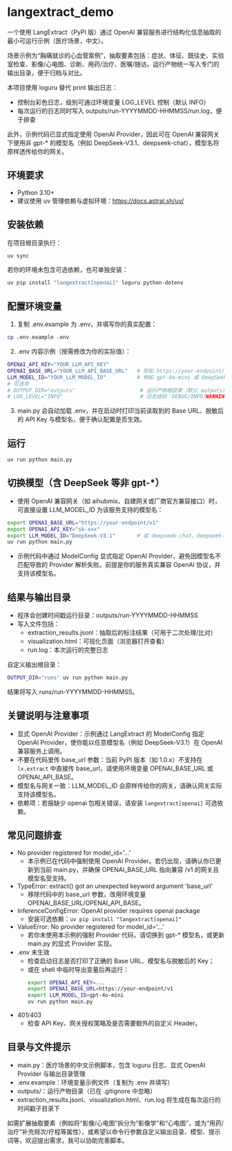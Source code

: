# langextract_demo

一个使用 LangExtract（PyPI 版）通过 OpenAI 兼容服务进行结构化信息抽取的最小可运行示例（医疗场景，中文）。

场景示例为“胸痛就诊的心血管案例”，抽取要素包括：症状、体征、既往史、实验室检查、影像/心电图、诊断、用药/治疗、医嘱/随访。运行产物统一写入专门的输出目录，便于归档与对比。

本项目使用 loguru 替代 print 输出日志：
- 控制台彩色日志，级别可通过环境变量 LOG_LEVEL 控制（默认 INFO）
- 每次运行的日志同时写入 outputs/run-YYYYMMDD-HHMMSS/run.log，便于排查

此外，示例代码已显式指定使用 OpenAI Provider，因此可在 OpenAI 兼容网关下使用非 gpt-* 的模型名（例如 DeepSeek-V3.1、deepseek-chat），模型名将原样透传给你的网关。

## 环境要求
- Python 3.10+
- 建议使用 uv 管理依赖与虚拟环境：https://docs.astral.sh/uv/

## 安装依赖
在项目根目录执行：
```bash
uv sync
```
若你的环境未包含可选依赖，也可单独安装：
```bash
uv pip install "langextract[openai]" loguru python-dotenv
```

## 配置环境变量
1) 复制 .env.example 为 .env，并填写你的真实配置：
```bash
cp .env.example .env
```

2) .env 内容示例（按需修改为你的实际值）：
```bash
OPENAI_API_KEY="YOUR_LLM_API_KEY"
OPENAI_BASE_URL="YOUR_LLM_API_BASE_URL"   # 形如 https://your-endpoint/v1
LLM_MODEL_ID="YOUR_LLM_MODEL_ID"          # 例如 gpt-4o-mini 或 DeepSeek-V3.1
# 可选项
# OUTPUT_DIR="outputs"                     # 运行产物根目录（默认 outputs）
# LOG_LEVEL="INFO"                         # 日志级别：DEBUG/INFO/WARNING/ERROR
```

3) main.py 会自动加载 .env，并在启动时打印当前读取到的 Base URL、脱敏后的 API Key 与模型名，便于确认配置是否生效。

## 运行
```bash
uv run python main.py
```

## 切换模型（含 DeepSeek 等非 gpt-*）
- 使用 OpenAI 兼容网关（如 aihubmix、自建网关或厂商官方兼容接口）时，可直接设置 LLM_MODEL_ID 为该服务支持的模型名：
```bash
export OPENAI_BASE_URL="https://your-endpoint/v1"
export OPENAI_API_KEY="sk-xxx"
export LLM_MODEL_ID="DeepSeek-V3.1"       # 或 deepseek-chat、deepseek-reasoner 等
uv run python main.py
```
- 示例代码中通过 ModelConfig 显式指定 OpenAI Provider，避免因模型名不匹配导致的 Provider 解析失败。前提是你的服务真实兼容 OpenAI 协议，并支持该模型名。

## 结果与输出目录
- 程序会创建时间戳运行目录：outputs/run-YYYYMMDD-HHMMSS
- 写入文件包括：
  - extraction_results.jsonl：抽取后的标注结果（可用于二次处理/比对）
  - visualization.html：可视化页面（浏览器打开查看）
  - run.log：本次运行的完整日志

自定义输出根目录：
```bash
OUTPUT_DIR="runs" uv run python main.py
```
结果将写入 runs/run-YYYYMMDD-HHMMSS。

## 关键说明与注意事项
- 显式 OpenAI Provider：示例通过 LangExtract 的 ModelConfig 指定 OpenAI Provider，使你能以任意模型名（例如 DeepSeek-V3.1）在 OpenAI 兼容服务上调用。
- 不要在代码里传 base_url 参数：当前 PyPI 版本（如 1.0.x）不支持在 `lx.extract` 中直接传 base_url，请使用环境变量 OPENAI_BASE_URL 或 OPENAI_API_BASE。
- 模型名与网关一致：LLM_MODEL_ID 会原样传给你的网关，请确认网关实际支持该模型名。
- 依赖项：若报缺少 openai 包相关错误，请安装 `langextract[openai]` 可选依赖。

## 常见问题排查
- No provider registered for model_id='...'
  - 本示例已在代码中强制使用 OpenAI Provider。若仍出现，请确认你已更新到当前 main.py，并确保 OPENAI_BASE_URL 指向兼容 /v1 的网关且模型名受支持。
- TypeError: extract() got an unexpected keyword argument 'base_url'
  - 移除代码中的 base_url 参数，改用环境变量 OPENAI_BASE_URL/OPENAI_API_BASE。
- InferenceConfigError: OpenAI provider requires openai package
  - 安装可选依赖：`uv pip install "langextract[openai]"`
- ValueError: No provider registered for model_id='...'
  - 若你未使用本示例的强制 Provider 代码，请切换到 gpt-* 模型名，或更新 main.py 的显式 Provider 实现。
- .env 未生效
  - 检查启动日志是否打印了正确的 Base URL、模型名与脱敏后的 Key；
  - 或在 shell 中临时导出变量后再运行：
    ```bash
    export OPENAI_API_KEY=...
    export OPENAI_BASE_URL=https://your-endpoint/v1
    export LLM_MODEL_ID=gpt-4o-mini
    uv run python main.py
    ```
- 401/403
  - 检查 API Key、网关授权策略及是否需要额外的自定义 Header。

## 目录与文件提示
- main.py：医疗场景的中文示例脚本，包含 loguru 日志、显式 OpenAI Provider 与输出目录管理
- .env.example：环境变量示例文件（复制为 .env 并填写）
- outputs/：运行产物目录（已在 .gitignore 中忽略）
- extraction_results.jsonl、visualization.html、run.log 将生成在每次运行的时间戳子目录下

如需扩展抽取要素（例如将“影像/心电图”拆分为“影像学”和“心电图”，或为“用药/治疗”补充频次/疗程等属性），或希望以命令行参数自定义输出目录、模型、提示词等，欢迎提出需求，我可以协助完善脚本。
